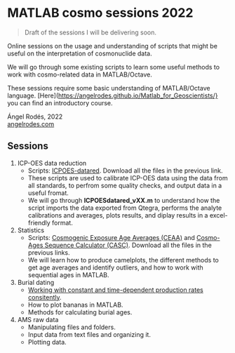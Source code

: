 # MATLAB cosmo sessions 2022

> Draft of the sessions I will be delivering soon.

Online sessions on the usage and understanding of scripts that might be useful on the interpretation of cosmonuclide data.

We will go through some existing scripts to learn some useful methods to work with cosmo-related data in MATLAB/Octave.

These sessions require some basic understanding of MATLAB/Octave language. [Here](https://angelrodes.github.io/Matlab_for_Geoscientists/} you can find an introductory course. 

Ángel Rodés, 2022 \
[angelrodes.com](https://angelrodes.wordpress.com/)

## Sessions

1. ICP-OES data reduction
    * Scripts: [ICPOES-datared](https://github.com/angelrodes/ICPOES-datared). Download all the files in the previous link.
    * These scripts are used to calibrate ICP-OES data using the data from all standards, to perfrom some quality checks, and output data in a useful fromat.
    * We will go through **ICPOESdatared_vXX.m** to understand how the script imports the data exported from Qtegra, performs the analyte calibrations and averages, plots results, and diplay results in a excel-friendly format.
2. Statistics
    * Scripts: [Cosmogenic Exposure Age Averages (CEAA)](https://github.com/angelrodes/CEAA) and [Cosmo-Ages Sequence Calculator (CASC)](https://github.com/angelrodes/CASC).   Download all the files in the previous links.
    * We will learn how to produce camelplots, the different methods to get age averages and identify outliers, and how to work with sequential ages in MATLAB.
3. Burial dating
    * [Working with constant and time-dependent production rates consitently](https://angelrodes.wordpress.com/2021/12/15/average-cosmogenic-production-rate-calculator/).
    * How to plot bananas in MATLAB.
    * Methods for calculating burial ages.
3. AMS raw data
    * Manipulating files and folders.
    * Input data from text files and organizing it.
    * Plotting data.
